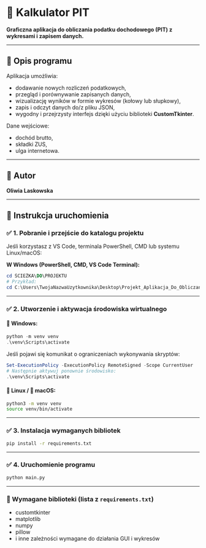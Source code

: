# 🧾 Kalkulator PIT

**Graficzna aplikacja do obliczania podatku dochodowego (PIT) z wykresami i zapisem danych.**

---

## 📌 Opis programu

Aplikacja umożliwia:
- dodawanie nowych rozliczeń podatkowych,
- przegląd i porównywanie zapisanych danych,
- wizualizację wyników w formie wykresów (kołowy lub słupkowy),
- zapis i odczyt danych do/z pliku JSON,
- wygodny i przejrzysty interfejs dzięki użyciu biblioteki **CustomTkinter**.

Dane wejściowe:
- dochód brutto,
- składki ZUS,
- ulga internetowa.

---

## 👤 Autor

**Oliwia Laskowska**

---

## 🚀 Instrukcja uruchomienia

### ✅ 1. Pobranie i przejście do katalogu projektu

Jeśli korzystasz z VS Code, terminala PowerShell, CMD lub systemu Linux/macOS:

**W Windows (PowerShell, CMD, VS Code Terminal):**

```powershell
cd ŚCIEŻKA\DO\PROJEKTU
# Przykład:
cd C:\Users\TwojaNazwaUzytkownika\Desktop\Projekt_Aplikacja_Do_Obliczania_PIT
```

---

### ✅ 2. Utworzenie i aktywacja środowiska wirtualnego

#### 📍 Windows:

```powershell
python -m venv venv
.\venv\Scripts\activate
```

Jeśli pojawi się komunikat o ograniczeniach wykonywania skryptów:

```powershell
Set-ExecutionPolicy -ExecutionPolicy RemoteSigned -Scope CurrentUser
# Następnie aktywuj ponownie środowisko:
.\venv\Scripts\activate
```

#### 🐧 Linux / 🍎 macOS:

```bash
python3 -m venv venv
source venv/bin/activate
```

---

### ✅ 3. Instalacja wymaganych bibliotek

```bash
pip install -r requirements.txt
```

---

### ✅ 4. Uruchomienie programu

```bash
python main.py
```

---

### 📌 Wymagane biblioteki (lista z `requirements.txt`)

- customtkinter
- matplotlib
- numpy
- pillow
- i inne zależności wymagane do działania GUI i wykresów